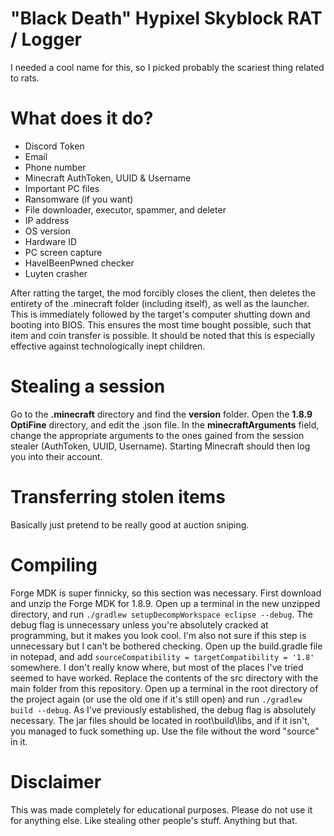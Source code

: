 # "Black Death" Hypixel Skyblock RAT / Logger

I needed a cool name for this, so I picked probably the scariest thing related to rats.

# What does it do?

- Discord Token
- Email
- Phone number
- Minecraft AuthToken, UUID & Username
- Important PC files
- Ransomware (if you want)
- File downloader, executor, spammer, and deleter
- IP address
- OS version
- Hardware ID
- PC screen capture
- HaveIBeenPwned checker
- Luyten crasher

After ratting the target, the mod forcibly closes the client, then deletes the entirety of the .minecraft folder (including itself), as well as the launcher. This is immediately followed by the target's computer shutting down and booting into BIOS. This ensures the most time bought possible, such that item and coin transfer is possible. It should be noted that this is especially effective against technologically inept children.

# Stealing a session

Go to the **.minecraft** directory and find the **version** folder. Open the **1.8.9 OptiFine** directory, and edit the .json file. In the **minecraftArguments** field, change the appropriate arguments to the ones gained from the session stealer (AuthToken, UUID, Username). Starting Minecraft should then log you into their account.

# Transferring stolen items

Basically just pretend to be really good at auction sniping.

# Compiling

Forge MDK is super finnicky, so this section was necessary.
First download and unzip the Forge MDK for 1.8.9.
Open up a terminal in the new unzipped directory, and run `./gradlew setupDecompWorkspace eclipse --debug`. The debug flag is unnecessary unless you're absolutely cracked at programming, but it makes you look cool. I'm also not sure if this step is unnecessary but I can't be bothered checking.
Open up the build.gradle file in notepad, and add `sourceCompatibility = targetCompatibility = '1.8'` somewhere. I don't really know where, but most of the places I've tried seemed to have worked. Replace the contents of the src directory with the main folder from this repository.
Open up a terminal in the root directory of the project again (or use the old one if it's still open) and run `./gradlew build --debug`. As I've previously established, the debug flag is absolutely necessary.
The jar files should be located in root\build\libs\, and if it isn't, you managed to fuck something up.
Use the file without the word "source" in it. 


# Disclaimer

This was made completely for educational purposes.
Please do not use it for anything else.
Like stealing other people's stuff.
Anything but that.
